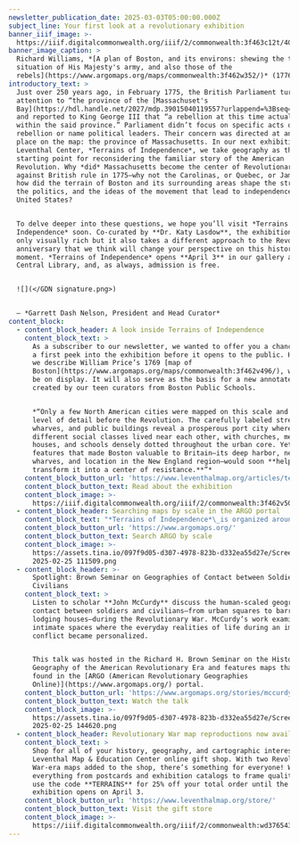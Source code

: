 ```yaml
---
newsletter_publication_date: 2025-03-03T05:00:00.000Z
subject_line: Your first look at a revolutionary exhibition
banner_iiif_image: >-
  https://iiif.digitalcommonwealth.org/iiif/2/commonwealth:3f463c12t/405,1766,6792,2812/1200,/0/default.jpg
banner_image_caption: >
  Richard Williams, *[A plan of Boston, and its environs: shewing the true
  situation of His Majesty's army, and also those of the
  rebels](https://www.argomaps.org/maps/commonwealth:3f462w352/)* (1776)
introductory_text: >
  Just over 250 years ago, in February 1775, the British Parliament turned its
  attention to “the province of the [Massachuset's
  Bay](https://hdl.handle.net/2027/mdp.39015040119557?urlappend=%3Bseq=151%3Bownerid=1304246-157),”
  and reported to King George III that “a rebellion at this time actually exists
  within the said province.” Parliament didn’t focus on specific acts of
  rebellion or name political leaders. Their concern was directed at an entire
  place on the map: the province of Massachusetts. In our next exhibition at the
  Leventhal Center, *Terrains of Independence*, we take geography as the
  starting point for reconsidering the familiar story of the American
  Revolution. Why *did* Massachusetts become the center of Revolutionary action
  against British rule in 1775—why not the Carolinas, or Quebec, or Jamaica? And
  how did the terrain of Boston and its surrounding areas shape the strategy,
  the politics, and the ideas of the movement that lead to independence for the
  United States?


  To delve deeper into these questions, we hope you’ll visit *Terrains of
  Independence* soon. Co-curated by **Dr. Katy Lasdow**, the exhibition is not
  only visually rich but it also takes a different approach to the Revolutionary
  anniversary that we think will change your perspective on this historical
  moment. *Terrains of Independence* opens **April 3** in our gallery at the
  Central Library, and, as always, admission is free.


  ![](</GDN signature.png>)


  — *Garrett Dash Nelson, President and Head Curator*
content_block:
  - content_block_header: A look inside Terrains of Independence
    content_block_text: >
      As a subscriber to our newsletter, we wanted to offer you a chance to get
      a first peek into the exhibition before it opens to the public. Here’s how
      we describe William Price’s 1769 [map of
      Boston](https://www.argomaps.org/maps/commonwealth:3f462v496/), which will
      be on display. It will also serve as the basis for a new annotated map
      created by our teen curators from Boston Public Schools.


      *“Only a few North American cities were mapped on this scale and at this
      level of detail before the Revolution. The carefully labeled streets,
      wharves, and public buildings reveal a prosperous port city where
      different social classes lived near each other, with churches, meeting
      houses, and schools densely dotted throughout the urban core. Yet the very
      features that made Boston valuable to Britain—its deep harbor, network of
      wharves, and location in the New England region—would soon **help
      transform it into a center of resistance.**”*
    content_block_button_url: 'https://www.leventhalmap.org/articles/terrains-of-independence-preview/'
    content_block_button_text: Read about the exhibition
    content_block_image: >-
      https://iiif.digitalcommonwealth.org/iiif/2/commonwealth:3f462v50z/2323,679,2666,5165/,1200/0/default.jpg
  - content_block_header: Searching maps by scale in the ARGO portal
    content_block_text: "*Terrains of Independence*\_is organized around the different\_*scales*\_of geography that shaped people’s experiences during the Revolutionary era. The maps in the Leventhal Center’s collections for this period range in scale from hand-drawn plans of forts and battlements to vast depictions of the western hemisphere. In the show, five scales—Empire, Region, City, Landmark, and Nation—become a powerful framework for understanding how place matters in shaping historical events.\n\nIn the [ARGO (American Revolutionary Geographies Online)](https://www.argomaps.org/) portal homepage, you’ll find a search feature that allows you to explore digitized maps by geographic scale. You can focus on each region or scale down to the tiniest plans of forts and individual buildings. Can you imagine how different scales of map were originally used for different purposes?\n"
    content_block_button_url: 'https://www.argomaps.org/'
    content_block_button_text: Search ARGO by scale
    content_block_image: >-
      https://assets.tina.io/097f9d05-d307-4978-823b-d332ea55d27e/Screenshot
      2025-02-25 111509.png
  - content_block_header: >-
      Spotlight: Brown Seminar on Geographies of Contact between Soldiers and
      Civilians
    content_block_text: >
      Listen to scholar **John McCurdy** discuss the human-scaled geographies of
      contact between soldiers and civilians—from urban squares to barracks and
      lodging houses—during the Revolutionary War. McCurdy’s work examines the
      intimate spaces where the everyday realities of life during an imperial
      conflict became personalized.


      This talk was hosted in the Richard H. Brown Seminar on the Historical
      Geography of the American Revolutionary Era and features maps that can be
      found in the [ARGO (American Revolutionary Geographies
      Online)](https://www.argomaps.org/) portal.
    content_block_button_url: 'https://www.argomaps.org/stories/mccurdy-soldier-civilian-contact/'
    content_block_button_text: Watch the talk
    content_block_image: >-
      https://assets.tina.io/097f9d05-d307-4978-823b-d332ea55d27e/Screenshot
      2025-02-25 144620.png
  - content_block_header: Revolutionary War map reproductions now available as print reproductions
    content_block_text: >
      Shop for all of your history, geography, and cartographic interests at the
      Leventhal Map & Education Center online gift shop. With two Revolutionary
      War-era maps added to the shop, there’s something for everyone! With
      everything from postcards and exhibition catalogs to frame quality maps,
      use the code **TERRAINS** for 25% off your total order until the
      exhibition opens on April 3.
    content_block_button_url: 'https://www.leventhalmap.org/store/'
    content_block_button_text: Visit the gift store
    content_block_image: >-
      https://iiif.digitalcommonwealth.org/iiif/2/commonwealth:wd376543v/1658,759,1905,2328/,1200/0/default.jpg
---
```


